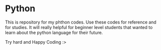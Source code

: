 # Python
This is repository for my phthon codes.
Use these codes for reference and for studies.
It will really helpful for beginner level students that wanted to learn about the python language for their future.

Try hard and Happy Coding :>

